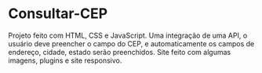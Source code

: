 # Consultar-CEP

Projeto feito com HTML, CSS e JavaScript. Uma integração de uma API, o usuário deve preencher o campo do CEP, e automaticamente os campos de endereço, cidade, estado
serão preenchidos. Site feito com algumas imagens, plugins e site responsivo.
